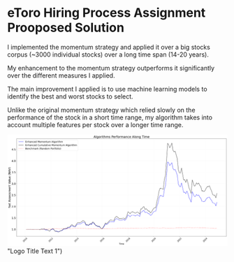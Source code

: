 # eToro Hiring Process Assignment Prooposed Solution

I implemented the momentum strategy and applied it over a big stocks corpus (~3000 individual stocks) over a long time span (14-20 years).

My enhancement to the momentum strategy outperforms it significantly over the different measures I applied. 

The main improvement I applied is to use machine learning models to identify the best and worst stocks to select.

Unlike the original momentum strategy which relied slowly on the performance of the stock in a short time range, my algorithm takes into account multiple features per stock over a longer time range.
 
![alt text](enhanced_momentum_NAVs_own_capital_0_start_date2010-01-01.png) "Logo Title Text 1")
